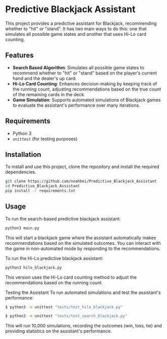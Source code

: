# Predictive Blackjack Assistant

This project provides a predictive assistant for Blackjack, recommending whether to "hit" or "stand". It has two main ways to do this: one that simulates all possible game states and another that uses Hi-Lo card counting.

## Features

- **Search Based Algorithm**: Simulates all possible game states to recommend whether to "hit" or "stand" based on the player's current hand and the dealer's up card.
- **Hi-Lo Card Counting**: Enhances decision-making by keeping track of the running count, adjusting recommendations based on the true count of the remaining cards in the deck.
- **Game Simulation**: Supports automated simulations of Blackjack games to evaluate the assistant's performance over many iterations.

## Requirements

- Python 3
- `unittest` (for testing purposes)

## Installation

To install and use this project, clone the repository and install the required dependencies.

```bash
git clone https://github.com/noahbei/Predictive_Blackjack_Assistant
cd Predictive_Blackjack_Assistant
pip install -r requirements.txt
```
## Usage
To run the search-based predictive blackjack assistant:
```bash
python3 main.py
```
This will start a blackjack game where the assistant automatically makes recommendations based on the simulated outcomes. You can interact with the game in non-automated mode by responding to the recommendations.

To run the Hi-Lo predictive blackjack assistant:
```bash
python3 hilo_blackjack.py
```
This version uses the Hi-Lo card counting method to adjust the recommendations based on the running count.

Testing the Assistant
To run automated simulations and test the assistant's performance:
```bash
$ python3 -m unittest "tests/test_hilo_blackjack.py" 
```
```bash
$ python3 -m unittest "tests/test_search_blackjack.py" 
```
This will run 10,000 simulations, recording the outcomes (win, loss, tie) and providing statistics on the assistant's performance.

